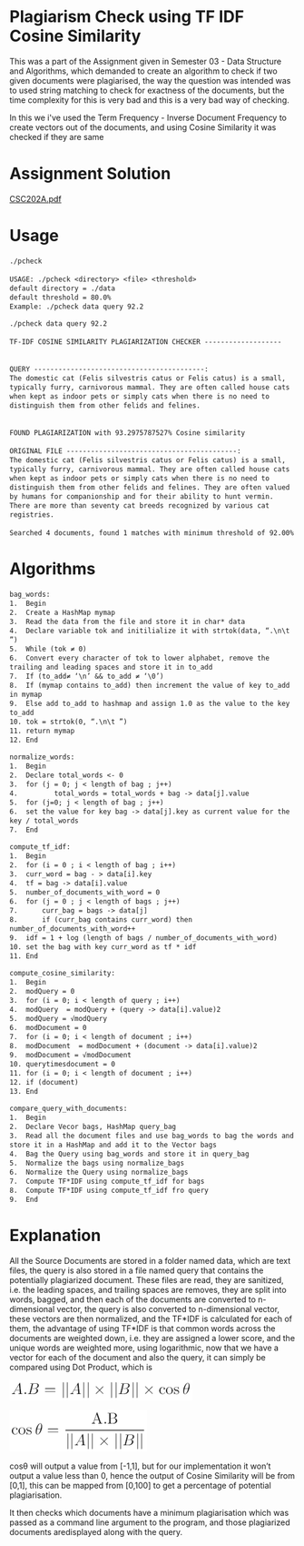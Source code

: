 # Plagiarism Check using TF IDF Cosine Similarity

This was a part of the Assignment given in Semester 03 - Data Structure and Algorithms, which demanded to create an algorithm to check if two given documents were plagiarised, the way the question was intended was to used string matching to check for exactness of the documents, but the time complexity for this is very bad and this is a very bad way of checking.

In this we i've used the Term Frequency - Inverse Document Frequency to create vectors out of the documents, and using Cosine Similarity it was checked if they are same

# Assignment Solution

[CSC202A.pdf](CSC202A.pdf)

# Usage

```
./pcheck

USAGE: ./pcheck <directory> <file> <threshold>
default directory = ./data
default threshold = 80.0%
Example: ./pcheck data query 92.2
```

```
./pcheck data query 92.2

TF-IDF COSINE SIMILARITY PLAGIARIZATION CHECKER -------------------


QUERY ------------------------------------------:
The domestic cat (Felis silvestris catus or Felis catus) is a small, typically furry, carnivorous mammal. They are often called house cats when kept as indoor pets or simply cats when there is no need to distinguish them from other felids and felines.


FOUND PLAGIARIZATION with 93.2975787527% Cosine similarity

ORIGINAL FILE ------------------------------------------:
The domestic cat (Felis silvestris catus or Felis catus) is a small, typically furry, carnivorous mammal. They are often called house cats when kept as indoor pets or simply cats when there is no need to distinguish them from other felids and felines. They are often valued by humans for companionship and for their ability to hunt vermin. There are more than seventy cat breeds recognized by various cat registries.

Searched 4 documents, found 1 matches with minimum threshold of 92.00%
```

# Algorithms

```
bag_words:
1.	Begin
2.	Create a HashMap mymap
3.	Read the data from the file and store it in char* data
4.	Declare variable tok and initilialize it with strtok(data, “.\n\t ”)
5.	While (tok ≠ 0)
6.	Convert every character of tok to lower alphabet, remove the trailing and leading spaces and store it in to_add
7.	If (to_add≠ ‘\n’ && to_add ≠ ‘\0’)
8.	If (mymap contains to_add) then increment the value of key to_add in mymap
9.	Else add to_add to hashmap and assign 1.0 as the value to the key to_add
10.	tok = strtok(0, “.\n\t ”)
11.	return mymap
12.	End
```

```
normalize_words:
1.	Begin
2.	Declare total_words <- 0
3.	for (j = 0; j < length of bag ; j++)
4.	       total_words = total_words + bag -> data[j].value
5.	for (j=0; j < length of bag ; j++)
6.	set the value for key bag -> data[j].key as current value for the key / total_words
7.	End
```

```
compute_tf_idf:
1.	Begin
2.	for (i = 0 ; i < length of bag ; i++)
3.	curr_word = bag - > data[i].key
4.	tf = bag -> data[i].value
5.	number_of_documents_with_word = 0
6.	for (j = 0 ; j < length of bags ; j++)
7.	    curr_bag = bags -> data[j]
8. 	    if (curr_bag contains curr_word) then number_of_documents_with_word++
9.	idf = 1 + log (length of bags / number_of_documents_with_word)
10.	set the bag with key curr_word as tf * idf
11.	End
```

```
compute_cosine_similarity:
1.	Begin
2.	modQuery = 0
3.	for (i = 0; i < length of query ; i++)
4.	modQuery  = modQuery + (query -> data[i].value)2
5.	modQuery = √modQuery
6.	modDocument = 0
7.	for (i = 0; i < length of document ; i++)
8.	modDocument  = modDocument + (document -> data[i].value)2
9.	modDocument = √modDocument
10.	querytimesdocument = 0
11.	for (i = 0; i < length of document ; i++)
12.	if (document)
13.	End
```

```
compare_query_with_documents:
1.	Begin
2.	Declare Vecor bags, HashMap query_bag
3.	Read all the document files and use bag_words to bag the words and store it in a HashMap and add it to the Vector bags
4.	Bag the Query using bag_words and store it in query_bag
5.	Normalize the bags using normalize_bags
6.	Normalize the Query using normalize_bags
7.	Compute TF*IDF using compute_tf_idf for bags
8.	Compute TF*IDF using compute_tf_idf fro query
9.	End
```

# Explanation

All the Source Documents are stored in a folder named data, which are text files, the query is also stored in a file named query that contains the potentially plagiarized document. These files are read, they are sanitized, i.e. the leading spaces, and trailing spaces are removes, they are split into words, bagged, and then each of the documents are converted to n-dimensional vector, the query is also converted to  n-dimensional vector, these vectors are then normalized, and the TF\*IDF is calculated for each of them, the advantage of using TF\*IDF is that common words across the documents are weighted down, i.e. they are assigned a lower score, and the unique words are weighted more, using logarithmic, now that we have a vector for each of the document and also the query, it can simply be compared using Dot Product, which is

![Alt](/img1.png "Dot Product")

![Alt](/img2.png "Cosine Similarity")

cos⁡θ will output a value from [-1,1], but for our implementation it won’t output a value less than 0, hence the output of Cosine Similarity will be from [0,1], this can be mapped from [0,100] to get a percentage of potential plagiarisation.

It then checks which documents have a minimum plagiarisation which was passed as a command line argument to the program, and those plagiarized documents aredisplayed along with the query.
